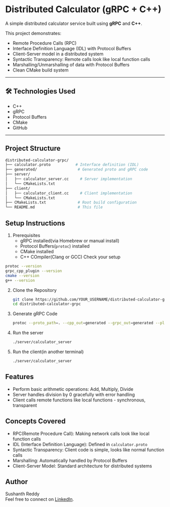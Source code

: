# Distributed Calculator (gRPC + C++)

A simple distributed calculator service built using **gRPC** and **C++**.

This project demonstrates:
- Remote Procedure Calls (RPC)
- Interface Definition Language (IDL) with Protocol Buffers
- Client-Server model in a distributed system
- Syntactic Transparency: Remote calls look like local function calls
- Marshalling/Unmarshalling of data with Protocol Buffers
- Clean CMake build system

---

## 🛠️ Technologies Used
- C++
- gRPC
- Protocol Buffers
- CMake
- GitHub

---

## Project Structure

```bash
distributed-calculator-grpc/
├── calculator.proto           # Interface definition (IDL)
├── generated/                  # Generated proto and gRPC code
├── server/
│   ├── calculator_server.cc     # Server implementation
│   └── CMakeLists.txt
├── client/
│   ├── calculator_client.cc     # Client implementation
│   └── CMakeLists.txt
├── CMakeLists.txt              # Root build configuration
└── README.md                   # This file
```

## Setup Instructions
1. Prerequisites
   - gRPC installed(via Homebrew or manual install)
   - Protocol Buffers(`protoc`) installed
   - CMake installed
   - C++ COmpiler(Clang or GCC)
  Check your setup
  ```bash
  protoc --version
  grpc_cpp_plugin --version
  cmake --version
  g++ --version
  ```

2. Clone the Repository
   ```bash
   git clone https://github.com/YOUR_USERNAME/distributed-calculator-grpc.git
   cd distributed-calculator-grpc
   ```
3. Generate gRPC Code
   ```bash
   protoc --proto_path=. --cpp_out=generated --grpc_out=generated --plugin=protoc-gen-grpc=`which grpc_cpp_plugin` calculator.proto
   ```
4. Run the server
   ```bash
   ./server/calculator_server
   ```
5. Run the client(in another terminal)
   ```bash
   ./server/calculator_server
   ```

## Features
- Perform basic arithmetic operations: Add, Multiply, Divide
- Server handles division by 0 gracefully with error handling
- Client calls remote functions like local functions - synchronous, transparent

## Concepts Covered
- RPC(Remote Procedure Call): Making network calls look like local function calls
- IDL (Interface Definition Language): Defined in `calculator.proto`
- Syntactic Transparency: Client code is simple, looks like normal function calls
- Marshalling: Automatically handled by Protocol Buffers
- Client-Server Model: Standard architecture for distributed systems

## Author
Sushanth Reddy <br>
Feel free to connect on [LinkedIn](https://www.linkedin.com/in/sushanthreddykotha/).

     
